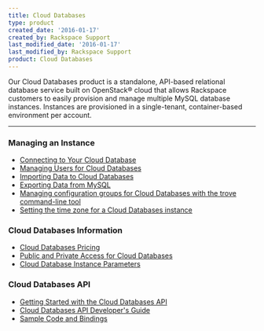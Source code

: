 ```yaml
---
title: Cloud Databases
type: product
created_date: '2016-01-17'
created_by: Rackspace Support
last_modified_date: '2016-01-17'
last_modified_by: Rackspace Support
product: Cloud Databases
---
```


<p class="lead" markdown="1">Our Cloud Databases product is a standalone, API-based relational database service built on OpenStack&reg; cloud that allows Rackspace customers to easily provision and manage multiple MySQL database instances. Instances are provisioned in a single-tenant, container-based environment per account.</p>

<hr />

###  Managing an Instance

- [Connecting to Your Cloud Database](/how-to/connect-to-a-cloud-databases-instance)
- [Managing Users for Cloud Databases](/how-to/managing-users-for-cloud-databases)
- [Importing Data to Cloud Databases](/how-to/importing-data-into-cloud-databases)
- [Exporting Data from MySQL](/how-to/exporting-data-from-mysql)
- [Managing configuration groups for Cloud Databases with the trove command-line tool](/how-to/managing-configuration-groups-for-cloud-databases-with-the-trove-command-line-tool)
- [Setting the time zone for a Cloud Databases instance](/how-to/setting-the-time-zone-for-a-cloud-databases-instance)

###  Cloud Databases Information

- [Cloud Databases Pricing](http://www.rackspace.com/cloud/databases/pricing/)
- [Public and Private Access for Cloud Databases](/how-to/public-and-private-access-for-cloud-databases)
- [Cloud Database Instance Parameters](/how-to/cloud-database-instance-parameters)

###  Cloud Databases API

- [Getting Started with the Cloud Databases API](http://docs.rackspace.com/cdb/api/v1.0/cdb-getting-started/content/DB_Overview.html)
- [Cloud Databases API Developer's Guide](http://docs.rackspace.com/cdb/api/v1.0/cdb-devguide/content/overview.html)
- [Sample Code and Bindings](/how-to/cloud-databases-sample-code-bindings)
